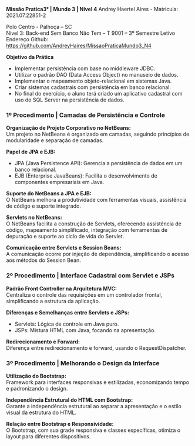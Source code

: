 **Missão Pratica3° | Mundo 3 | Nível 4**
Andrey Haertel Aires - Matricula: 2021.07.22851-2

Polo Centro - Palhoça – SC  
Nível 3: Back-end Sem Banco Não Tem – T 9001 – 3º Semestre Letivo  
Endereço Github: https://github.com/AndreyHaires/MissaoPraticaMundo3_N4

**Objetivo da Prática**
- Implementar persistência com base no middleware JDBC.
- Utilizar o padrão DAO (Data Access Object) no manuseio de dados.
- Implementar o mapeamento objeto-relacional em sistemas Java.
- Criar sistemas cadastrais com persistência em banco relacional.
- No final do exercício, o aluno terá criado um aplicativo cadastral com uso do SQL Server na persistência de dados.

### 1º Procedimento | Camadas de Persistência e Controle

**Organização de Projeto Corporativo no NetBeans:**  
Um projeto no NetBeans é organizado em camadas, seguindo princípios de modularidade e separação de camadas.

**Papel de JPA e EJB:**  
- JPA (Java Persistence API): Gerencia a persistência de dados em um banco relacional.
- EJB (Enterprise JavaBeans): Facilita o desenvolvimento de componentes empresariais em Java.

**Suporte do NetBeans a JPA e EJB:**  
O NetBeans melhora a produtividade com ferramentas visuais, assistência de código e suporte integrado.

**Servlets no NetBeans:**  
O NetBeans facilita a construção de Servlets, oferecendo assistência de código, mapeamento simplificado, integração com ferramentas de depuração e suporte ao ciclo de vida do Servlet.

**Comunicação entre Servlets e Session Beans:**  
A comunicação ocorre por injeção de dependência, simplificando o acesso aos métodos do Session Bean.

### 2º Procedimento | Interface Cadastral com Servlet e JSPs

**Padrão Front Controller na Arquitetura MVC:**  
Centraliza o controle das requisições em um controlador frontal, simplificando a estrutura da aplicação.

**Diferenças e Semelhanças entre Servlets e JSPs:**  
- Servlets: Lógica de controle em Java puro.
- JSPs: Mistura HTML com Java, focando na apresentação.

**Redirecionamento e Forward:**  
Diferença entre redirecionamento e forward, usando o RequestDispatcher.

### 3º Procedimento | Melhorando o Design da Interface

**Utilização do Bootstrap:**  
Framework para interfaces responsivas e estilizadas, economizando tempo e padronizando o design.

**Independência Estrutural do HTML com Bootstrap:**  
Garante a independência estrutural ao separar a apresentação e o estilo visual da estrutura do HTML.

**Relação entre Bootstrap e Responsividade:**  
O Bootstrap, com sua grade responsiva e classes específicas, otimiza o layout para diferentes dispositivos.
